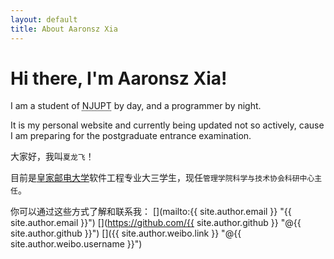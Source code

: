 ```yaml
---
layout: default
title: About Aaronsz Xia
---
```


# Hi there, I'm Aaronsz Xia!

I am a student of <abbr title="Nanjing University of Posts and Telecommunications">NJUPT</abbr> by day, and a programmer by night.

It is my personal website and currently being updated not so actively, cause I am preparing for the postgraduate entrance examination.

大家好，我叫`夏龙飞`！

目前是[皇家邮电大学](http://www.njupt.edu.cn "南京邮电大学")软件工程专业大三学生，现任`管理学院科学与技术协会科研中心主任`。

你可以通过这些方式了解和联系我：
[<i class="far fa-envelope"></i>](mailto:{{ site.author.email }} "{{ site.author.email }}") [<i class="fab fa-github"></i>](https://github.com/{{ site.author.github }} "@{{ site.author.github }}") [<i class="fab fa-weibo"></i>]({{ site.author.weibo.link }} "@{{ site.author.weibo.username }}")